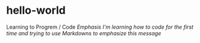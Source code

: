 # hello-world
Learning to Progrem / Code
*Emphasis I'm learning how to code for the first time and trying to use Markdowns to emphasize this message*
